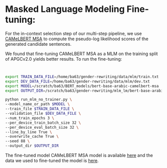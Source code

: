 # Masked Language Modeling Fine-tuning:

For the in-context selection step of our multi-step pipeline, we use [CAMeLBERT MSA](https://huggingface.co/CAMeL-Lab/bert-base-arabic-camelbert-msa) to compute the pseudo-log likelihood scores of the generated candidate sentences.</br>

We found that fine-tuning CAMeLBERT MSA as a MLM on the training split of APGCv2.0 yields better results. To run the fine-tuning:

```bash


export TRAIN_DATA_FILE=/home/ba63/gender-rewriting/data/mlm/train.txt
export DEV_DATA_FILE=/home/ba63/gender-rewriting/data/mlm/dev.txt
export MODEL=/scratch/ba63/BERT_models/bert-base-arabic-camelbert-msa
export OUTPUT_DIR=/scratch/ba63/gender-rewriting/mlm_lm/bert-base-arabic-camelbert-msa-mlm-88

python run_mlm_no_trainer.py \
--model_name_or_path $MODEL \
--train_file $TRAIN_DATA_FILE \
--validation_file $DEV_DATA_FILE \
--num_train_epochs 3 \
--per_device_train_batch_size 32 \
--per_device_eval_batch_size 32 \
--line_by_line True \
--overwrite_cache True \
--seed 88 \
--output_dir $OUTPUT_DIR
```

The fine-tuned model CAMeLBERT MSA model is available [here](https://drive.google.com/drive/folders/1WnJXhLxexrwlCNrG8mxpY-5schKMrmp-?usp=sharing) and the data we used to fine-tuned the model is [here](https://github.com/balhafni/gender-rewriting/tree/master/data/mlm).

